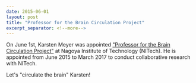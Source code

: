 ```yaml
---
date: 2015-06-01
layout: post
title: "Professor for the Brain Circulation Project"
excerpt_separator: <!--more-->
---
```


On June 1st, Karsten Meyer was appointed ["Professor for the Brain Circulation Project"](http://www.nitech.ac.jp/eng/research/partners.html) at Nagoya Institute of Technology (NITech). 
He is appointed from June 2015 to March 2017 to conduct collaborative research with NITech.

Let's "circulate the brain" Karsten! 

<!--more-->